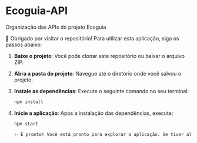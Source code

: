 # Ecoguia-API
Organização das APIs do projeto Ecoguia

🌟 Obrigado por visitar o repositório! Para utilizar esta aplicação, siga os passos abaixo:

1. **Baixe o projeto**: Você pode clonar este repositório ou baixar o arquivo ZIP.
   
2. **Abra a pasta do projeto**: Navegue até o diretório onde você salvou o projeto.

3. **Instale as dependências**: Execute o seguinte comando no seu terminal:
   ```bash
   npm install

4. **Inicie a aplicação**: Após a instalação das dependências, execute:
   ```bash
   npm start

   ✨ E pronto! Você está pronto para explorar a aplicação. Se tiver alguma dúvida, não hesite em abrir uma issue!

